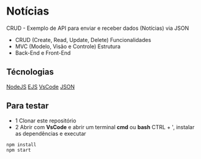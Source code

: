 # Notícias
CRUD - Exemplo de API para enviar e receber dados (Notícias) via JSON

- CRUD (Create, Read, Update, Delete) Funcionalidades
- MVC (Modelo, Visão e Controle) Estrutura
- Back-End e Front-End

## Técnologias
[NodeJS](https://nodejs.org/en)
[EJS](https://ejs.co/)
[VsCode](https://code.visualstudio.com/)
[JSON](https://www.json.org/json-en.html)

## Para testar
- 1 Clonar este repositório
- 2 Abrir com **VsCode** e abrir um terminal **cmd** ou **bash** CTRL + ', instalar as dependências e executar
```bash
npm install
npm start
```